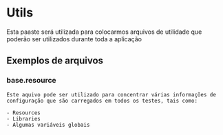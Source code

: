 # Utils
Esta paaste será utilizada para colocarmos arquivos de utilidade que poderão ser utilizados durante toda a aplicação

## Exemplos de arquivos

### base.resource
    Este aquivo pode ser utilizado para concentrar várias informações de configuração que são carregados em todos os testes, tais como:
    
    - Resources
    - Libraries
    - Algumas variáveis globais
    